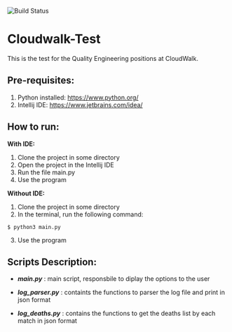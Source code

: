![Build Status](https://github.com/lennonchaves/cloudwalk-test-qae/actions/workflows/build.yml/badge.svg)

# Cloudwalk-Test

This is the test for the Quality Engineering positions at CloudWalk.

## **Pre-requisites:**

1) Python installed: https://www.python.org/
2) Intellij IDE: https://www.jetbrains.com/idea/


## **How to run:**

**With IDE:**

1) Clone the project in some directory
2) Open the project in the Intellij IDE
3) Run the file main.py
4) Use the program

**Without IDE:**

1) Clone the project in some directory
2) In the terminal, run the following command:
```
$ python3 main.py
```
3) Use the program

## **Scripts Description:**

- ***main.py*** : main script, responsbile to diplay the options to the user

- ***log_parser.py*** : containts the functions to parser the log file and print in json format

- ***log_deaths.py*** : contains the functions to get the deaths list by each match in json format
